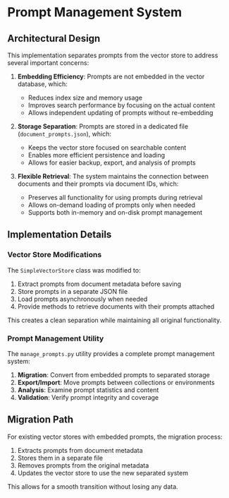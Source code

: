 # Prompt Management System

## Architectural Design

This implementation separates prompts from the vector store to address several important concerns:

1. **Embedding Efficiency**: Prompts are not embedded in the vector database, which:
   - Reduces index size and memory usage
   - Improves search performance by focusing on the actual content
   - Allows independent updating of prompts without re-embedding

2. **Storage Separation**: Prompts are stored in a dedicated file (`document_prompts.json`), which:
   - Keeps the vector store focused on searchable content
   - Enables more efficient persistence and loading
   - Allows for easier backup, export, and analysis of prompts

3. **Flexible Retrieval**: The system maintains the connection between documents and their prompts via document IDs, which:
   - Preserves all functionality for using prompts during retrieval
   - Allows on-demand loading of prompts only when needed
   - Supports both in-memory and on-disk prompt management

## Implementation Details

### Vector Store Modifications

The `SimpleVectorStore` class was modified to:
1. Extract prompts from document metadata before saving
2. Store prompts in a separate JSON file
3. Load prompts asynchronously when needed
4. Provide methods to retrieve documents with their prompts attached

This creates a clean separation while maintaining all original functionality.

### Prompt Management Utility

The `manage_prompts.py` utility provides a complete prompt management system:

1. **Migration**: Convert from embedded prompts to separated storage
2. **Export/Import**: Move prompts between collections or environments
3. **Analysis**: Examine prompt statistics and content
4. **Validation**: Verify prompt integrity and coverage

## Migration Path

For existing vector stores with embedded prompts, the migration process:
1. Extracts prompts from document metadata
2. Stores them in a separate file
3. Removes prompts from the original metadata
4. Updates the vector store to use the new separated system

This allows for a smooth transition without losing any data.
